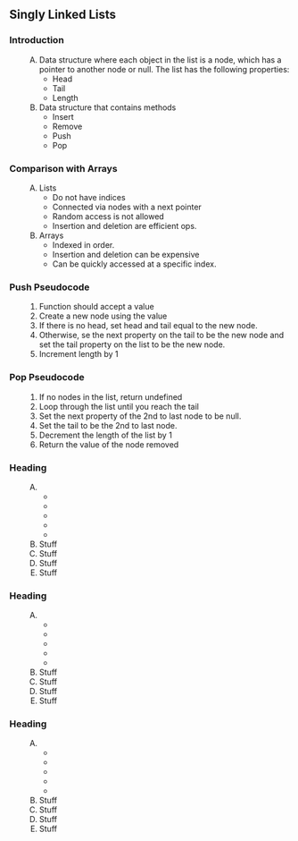 <h2>Singly Linked Lists</h2>
<style>
.indent {
    margin-left: 30px;
}
.upperAlpha {
    list-style-type: upper-alpha;
}
.lowerAlpha {
    list-style-type: lower-alpha;
}
.lightGrayBackground {
    background-color: lightgray;
}
</style>

<h3>Introduction</h3>
<div class="indent">
<ol class="upperAlpha">
<li>Data structure where each object in the list is a node, which has a pointer to another node or null.  The list has the following properties:
    <ul>
    <li>Head</li>
    <li>Tail</li>
    <li>Length</li>
    </ul>
</li>
<li>Data structure that contains methods
    <ul>
    <li>Insert</li>
    <li>Remove</li>
    <li>Push</li>
    <li>Pop</li>
    </ul>
</li>

</ol>
</div>

<h3>Comparison with Arrays</h3>
<div class="indent">
<ol class="upperAlpha">
<li>Lists
    <ul>
    <li>Do not have indices</li>
    <li>Connected via nodes with a next pointer</li>
    <li>Random access is not allowed</li>
    <li>Insertion and deletion are efficient ops.</li>
    </ul>
</li>
<li>Arrays
    <ul>
    <li>Indexed in order.</li>
    <li>Insertion and deletion can be expensive</li>
    <li>Can be quickly accessed at a specific index.</li>
    </ul>
</li>
</ol>
</div>

<h3>Push Pseudocode</h3>
<div class="indent">
<ol>
    <li>Function should accept a value</li>
    <li>Create a new node using the value</li>
    <li>If there is no head, set head and tail equal to the new node.</li>
    <li>Otherwise, se the next property on the tail to be the new node and set the tail property on the list to be the new node.</li>
    <li>Increment length by 1</li>

</ol>
</div>

<h3>Pop Pseudocode</h3>
<div class="indent">
<ol>
<li>If no nodes in the list, return undefined</li>
<li>Loop through the list until you reach the tail</li>
<li>Set the next property of the 2nd to last node to be null.</li>
<li>Set the tail to be the 2nd to last node.</li>
<li>Decrement the length of the list by 1</li>
<li>Return the value of the node removed</li>
</ol>
</div>

<h3>Heading</h3>
<div class="indent">
<ol class="upperAlpha">
<li>
    <ul>
    <li></li>
    <li></li>
    <li></li>
    <li></li>
    <li></li>
    </ul>
</li>
<li>Stuff</li>
<li>Stuff</li>
<li>Stuff</li>
<li>Stuff</li>
</ol>
</div>
<h3>Heading</h3>
<div class="indent">
<ol class="upperAlpha">
<li>
    <ul>
    <li></li>
    <li></li>
    <li></li>
    <li></li>
    <li></li>
    </ul>
</li>
<li>Stuff</li>
<li>Stuff</li>
<li>Stuff</li>
<li>Stuff</li>
</ol>
</div>
<h3>Heading</h3>
<div class="indent">
<ol class="upperAlpha">
<li>
    <ul>
    <li></li>
    <li></li>
    <li></li>
    <li></li>
    <li></li>
    </ul>
</li>
<li>Stuff</li>
<li>Stuff</li>
<li>Stuff</li>
<li>Stuff</li>
</ol>
</div>
